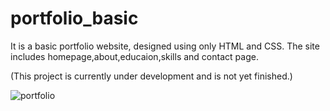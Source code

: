 # portfolio_basic
It is a basic portfolio website, designed using only HTML and CSS.
The site includes homepage,about,educaion,skills and contact page.

(This project is currently under development and is not yet finished.)


![portfolio](https://github.com/Minnu-03/portfolio_basic/assets/105913116/04e67f07-f740-44f1-a0bf-bf0fb1d69d6d)
